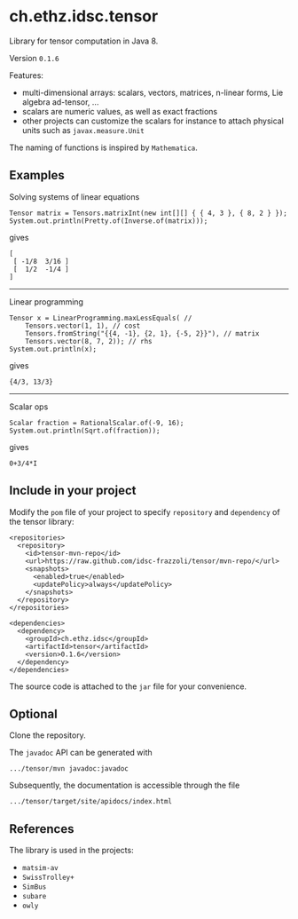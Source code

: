 # ch.ethz.idsc.tensor
Library for tensor computation in Java 8.

Version `0.1.6`

Features:
* multi-dimensional arrays: scalars, vectors, matrices, n-linear forms, Lie algebra ad-tensor, ... 
* scalars are numeric values, as well as exact fractions
* other projects can customize the scalars for instance to attach physical units such as `javax.measure.Unit`

The naming of functions is inspired by `Mathematica`.

## Examples 

Solving systems of linear equations

    Tensor matrix = Tensors.matrixInt(new int[][] { { 4, 3 }, { 8, 2 } });
    System.out.println(Pretty.of(Inverse.of(matrix)));
    
gives

    [
     [ -1/8  3/16 ]
     [  1/2  -1/4 ]
    ]

---

Linear programming

    Tensor x = LinearProgramming.maxLessEquals( //
        Tensors.vector(1, 1), // cost
        Tensors.fromString("{{4, -1}, {2, 1}, {-5, 2}}"), // matrix
        Tensors.vector(8, 7, 2)); // rhs
    System.out.println(x);

gives

    {4/3, 13/3}

---

Scalar ops

    Scalar fraction = RationalScalar.of(-9, 16);
    System.out.println(Sqrt.of(fraction));

gives

    0+3/4*I


## Include in your project

Modify the `pom` file of your project to specify `repository` and `dependency` of the tensor library:

    <repositories>
      <repository>
        <id>tensor-mvn-repo</id>
        <url>https://raw.github.com/idsc-frazzoli/tensor/mvn-repo/</url>
        <snapshots>
          <enabled>true</enabled>
          <updatePolicy>always</updatePolicy>
        </snapshots>
      </repository>
    </repositories>
    
    <dependencies>
      <dependency>
        <groupId>ch.ethz.idsc</groupId>
        <artifactId>tensor</artifactId>
        <version>0.1.6</version>
      </dependency>
    </dependencies>

The source code is attached to the `jar` file for your convenience.

    
## Optional

Clone the repository.

The `javadoc` API can be generated with

    .../tensor/mvn javadoc:javadoc

Subsequently, the documentation is accessible through the file

    .../tensor/target/site/apidocs/index.html
    
## References
 
The library is used in the projects:
* `matsim-av`
* `SwissTrolley+`
* `SimBus`
* `subare`
* `owly`


